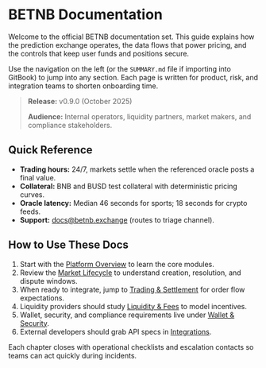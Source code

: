 # BETNB Documentation

Welcome to the official BETNB documentation set. This guide explains how the prediction exchange operates, the data flows that power pricing, and the controls that keep user funds and positions secure.

Use the navigation on the left (or the `SUMMARY.md` file if importing into GitBook) to jump into any section. Each page is written for product, risk, and integration teams to shorten onboarding time.

> **Release:** v0.9.0 (October 2025)
>
> **Audience:** Internal operators, liquidity partners, market makers, and compliance stakeholders.

## Quick Reference

- **Trading hours:** 24/7, markets settle when the referenced oracle posts a final value.
- **Collateral:** BNB and BUSD test collateral with deterministic pricing curves.
- **Oracle latency:** Median 46 seconds for sports; 18 seconds for crypto feeds.
- **Support:** docs@betnb.exchange (routes to triage channel).

## How to Use These Docs

1. Start with the [Platform Overview](platform/overview.md) to learn the core modules.
2. Review the [Market Lifecycle](markets/lifecycle.md) to understand creation, resolution, and dispute windows.
3. When ready to integrate, jump to [Trading & Settlement](trading/settlement.md) for order flow expectations.
4. Liquidity providers should study [Liquidity & Fees](liquidity/pool-economics.md) to model incentives.
5. Wallet, security, and compliance requirements live under [Wallet & Security](wallet/security.md).
6. External developers should grab API specs in [Integrations](integrations/partners.md).

Each chapter closes with operational checklists and escalation contacts so teams can act quickly during incidents.

